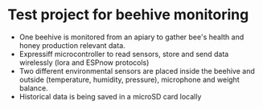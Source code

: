 # Test project for beehive monitoring
- One beehive is monitored from an apiary to gather bee's health and honey production relevant data.
- Expressiff microcontroller to read sensors, store and send data wirelessly (lora and ESPnow protocols)
- Two different environmental sensors are placed inside the beehive and outside (temperature, humidity, pressure), microphone and weight balance.
- Historical data is being saved in a microSD card locally
